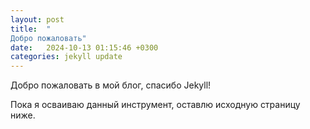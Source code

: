 ```yaml
---
layout: post
title:  "
Добро пожаловать"
date:   2024-10-13 01:15:46 +0300
categories: jekyll update
---
```

Добро пожаловать в мой блог, спасибо Jekyll!

Пока я осваиваю данный инструмент, оставлю исходную страницу ниже.
